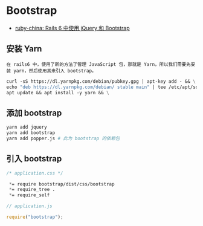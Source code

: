 # Bootstrap

- [ruby-china: Rails 6 中使用 jQuery 和 Bootstrap](https://ruby-china.org/topics/39543)

## 安装 Yarn

```
在 rails6 中，使用了新的方法了管理 JavaScript 包，那就是 Yarn，所以我们需要先安装 yarn，然后使用其来引入 bootstrap。
```

```Dockerfile
curl -sS https://dl.yarnpkg.com/debian/pubkey.gpg | apt-key add - && \
echo "deb https://dl.yarnpkg.com/debian/ stable main" | tee /etc/apt/sources.list.d/yarn.list && \
apt update && apt install -y yarn && \
```

## 添加 bootstrap

```bash
yarn add jquery
yarn add bootstrap
yarn add popper.js # 此为 bootstrap 的依赖包
```

## 引入 bootstrap

```css
/* application.css */

 *= require bootstrap/dist/css/bootstrap
 *= require_tree .
 *= require_self
```

```js
// application.js

require("bootstrap");
```
